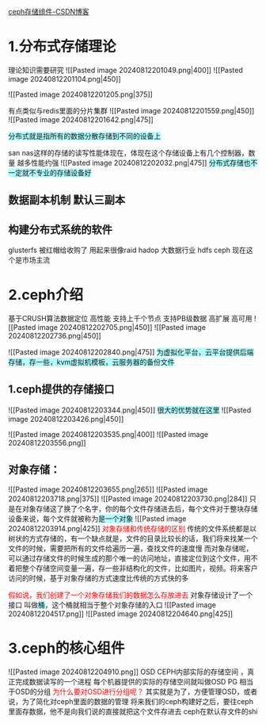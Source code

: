 [ceph存储组件-CSDN博客](https://blog.csdn.net/u010198709/article/details/139670264?spm=1001.2014.3001.5501)
# 1.分布式存储理论
理论知识需要研究
![[Pasted image 20240812201049.png|400]]
![[Pasted image 20240812201104.png|450]]

![[Pasted image 20240812201205.png|375]]

有点类似与redis里面的分片集群
![[Pasted image 20240812201559.png|450]]
![[Pasted image 20240812201642.png|475]]

<span style="background:#b1ffff">分布式就是指所有的数据分散存储到不同的设备上</span>

san nas这样的存储的读写性能体现在，体现在这个存储设备上有几个控制器，数量 越多性能约强
![[Pasted image 20240812202032.png|475]]
<span style="background:#b1ffff">分布式存储也不一定就不专业的存储设备好</span>


## 数据副本机制 默认三副本

## 构建分布式系统的软件

glusterfs  被红帽给收购了  用起来很像raid
hadop  大数据行业 hdfs
ceph   现在这个是市场主流


# 2.ceph介绍

基于CRUSH算法数据定位
高性能  支持上千个节点 支持PB级数据
高扩展
高可用
![[Pasted image 20240812202705.png|450]]
![[Pasted image 20240812202736.png|450]]

![[Pasted image 20240812202840.png|475]]
<span style="background:#b1ffff">为虚拟化平台，云平台提供后端存储，存一些，kvm虚拟机模板，云服务器的备份文件</span>

## 1.ceph提供的存储接口
![[Pasted image 20240812203344.png|450]]
<span style="background:#b1ffff">很大的优势就在这里</span>
![[Pasted image 20240812203426.png|450]]

![[Pasted image 20240812203535.png|400]]
![[Pasted image 20240812203556.png]]
## 对象存储：
![[Pasted image 20240812203655.png|265]]
![[Pasted image 20240812203718.png|375]]
![[Pasted image 20240812203730.png|284]]
只是在对象存储这了换了个名字，你的每个文件存储进去后，每个文件对于整块存储设备来说，每个文件就被称为<span style="background:#b1ffff">是一个对象</span>
![[Pasted image 20240812203914.png|425]]
<font color="#ff0000">对象存储和传统存储的区别</font>
传统的文件系统都是以树状的方式存储的，有一个缺点就是，文件的目录比较长的话，我们将来找某一个文件的时候，需要把所有的文件给遍历一遍，查找文件的速度慢
而对象存储呢，可以通过存储文件的时候生成的那个唯一的访问地址，直接定位到这个文件，用不着把整个存储空间变量一遍，存一些非结构化的文件，比如图片，视频。将来客户访问的时候，基于对象存储的方式速度比传统的方式快的多

<font color="#ff0000">假如说，我们创建了一个对象存储我们的数据怎么存放进去</font>
对象存储设计了一个接口 叫做<span style="background:#b1ffff">桶</span>，这个桶就相当于整个对象存储的入口
![[Pasted image 20240812204517.png]]
![[Pasted image 20240812204640.png|425]]
# 3.ceph的核心组件
![[Pasted image 20240812204910.png]]
OSD CEPH内部实际的存储空间 ，真正完成数据读写的一个进程
每个机器提供的实际的存储空间就叫做OSD
PG 相当于OSD的分组
<font color="#ff0000">为什么要对OSD进行分组呢？</font>
其实就是为了，方便管理OSD，或者说，为了简化对ceph里面的数据的管理
将来我们的ceph构建好之后，要往ceph里面存数据，他不是向我们说的直接就把这个文件存进去
ceph在默认存文件的shi